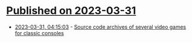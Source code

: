 # [Published on 2023-03-31](index.md)

* [2023-03-31, 04:15:03](https://lobste.rs/s/rs69wv/source_code_archives_several_video_games) - [Source code archives of several video games for classic consoles](http://shrigley.com/source_code_archive/#comments)
